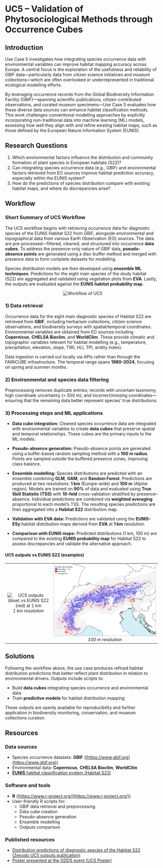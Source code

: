 # UC5 – Validation of Phytosociological Methods through Occurrence Cubes

## Introduction

Use Case 5 investigates how integrating species occurrence data with environmental variables can improve habitat mapping accuracy across Europe. A central focus is the exploration of the usefulness and reliability of GBIF data—particularly data from citizen science initiatives and museum collections—which are often overlooked or underrepresented in traditional ecological modelling efforts.

By leveraging occurrence records from the Global Biodiversity Information Facility (GBIF)—spanning scientific publications, citizen-contributed observations, and curated museum specimens—Use Case 5 evaluates how these diverse data sources can enhance habitat classification methods. This work challenges conventional modelling approaches by explicitly incorporating non-traditional data into machine learning (ML) models, assessing how well they align with and refine existing habitat maps, such as those defined by the European Nature Information System (EUNIS).

## Research Questions

1. Which environmental factors influence the distribution and community formation of plant species in European habitats (S22)?
2. Can integrating species occurrence data (e.g., GBIF) and environmental factors retrieved from EO sources improve habitat prediction accuracy, especially within the EUNIS system?
3. How do the predictions of species distribution compare with existing habitat maps, and where do discrepancies arise?

## Workflow

### Short Summary of UC5 Workflow

The UC5 workflow begins with retrieving occurrence data for diagnostic species of the EUNIS Habitat S22 from GBIF, alongside environmental and topographical data from various Earth Observation (EO) sources. The data are pre-processed—filtered, cleaned, and structured into occurrence **data cubes**. To address the presence-only nature of GBIF data, **pseudo-absence points** are generated using a disc-buffer method and merged with presence data to form complete datasets for modelling.

Species distribution models are then developed using **ensemble ML techniques**. Predictions for the eight main species of the study habitat (S22) are aggregated and validated using vegetation plots from **EVA**. Lastly, the outputs are evaluated against the **EUNIS habitat probability map**.

<p style="text-align:center;">
&nbsp; <img src="../assets/uc5/uc5_workflow.png" alt="Workflow of UC5" />
</p>

### 1) Data retrieval

Occurrence data for the eight main diagnostic species of Habitat S22 are retrieved from **GBIF**, including herbarium collections, citizen science observations, and biodiversity surveys with spatial/temporal coordinates. Environmental variables are obtained from EO sources including **Copernicus**, **CHELSA Bioclim**, and **WorldClim**. These provide climatic and topographic variables relevant for habitat modelling (e.g., temperature, precipitation, elevation, slope, TWI, HLI, TPI, aridity index).

Data ingestion is carried out locally via APIs rather than through the FAIRiCUBE infrastructure. The temporal range spans **1980–2024**, focusing on spring and summer months.

### 2) Environmental and species data filtering

Preprocessing removes duplicate entries; records with uncertain taxonomy; high coordinate uncertainty (> 500 m); and incorrect/missing coordinates—ensuring that the remaining data better represent species’ true distributions.

### 3) Processing steps and ML applications

- **Data cube integration:** Cleaned species occurrence data are integrated with environmental variables to create **data cubes** that preserve spatial and temporal relationships. These cubes are the primary inputs to the ML models.

- **Pseudo-absence generation:** Pseudo-absence points are generated using a buffer-based random sampling method with a **100 m radius**. Points are sampled outside the buffered presence zones, improving class balance.

- **Ensemble modelling:** Species distributions are predicted with an ensemble combining **GLM**, **GAM**, and **Random Forest**. Predictions are produced at two resolutions: **1 km** (Europe-wide) and **100 m** (Alpine region). Models are trained on **90%** of data and evaluated using **True Skill Statistic (TSS)** with **10-fold** cross-validation stratified by presence–absence. Individual predictions are combined via **weighted averaging** proportional to each model’s TSS. The resulting species predictions are then aggregated into a **Habitat S22** distribution map.

- **Validation with EVA data:** Predictions are validated using the **EUNIS-ESy** habitat distribution maps derived from **EVA** at **1 km** resolution.

- **Comparison with EUNIS maps:** Predicted distributions (1 km, 100 m) are compared to the existing **EUNIS probability map** for Habitat S22 to assess discrepancies and validate the alternative approach.

#### UC5 outputs vs EUNIS S22 (examples)

<table>
  <tr>
    <td style="text-align:center;">
      <img src="../assets/uc5/uc5_vs_eunis__1km.png" alt="UC5 outputs (blue) vs EUNIS S22 (red) at 1 km" />
      <br/><em>1 km resolution</em>
    </td>
    <td style="text-align:center;">
      <img src="../assets/uc5/uc5_vs_eunis_100m.png" alt="UC5 outputs (blue) vs EUNIS S22 (red) at 100 m" />
      <br/><em>100 m resolution</em>
    </td>
  </tr>
</table>

## Solutions

Following the workflow above, the use case produces refined habitat distribution predictions that better reflect plant distribution in relation to environmental drivers. Outputs include scripts to:

- Build **data cubes** integrating species occurrence and environmental data
- Train **predictive models** for habitat distribution mapping

These outputs are openly available for reproducibility and further application in biodiversity monitoring, conservation, and museum collections curation.

## Resources

### Data sources

- Species occurrence datasets: **GBIF** ([https://www.gbif.org](https://www.gbif.org))
- Environmental data: **Copernicus**, **CHELSA Bioclim**, **WorldClim**
- [**EUNIS** habitat classification system (Habitat S22)](https://sdi.eea.europa.eu/data/1f8814c7-eb8b-4674-9955-1ebf485cfc57)

### Software and tools

- **R** ([https://www.r-project.org/](https://www.r-project.org/))
- User-friendly R scripts for:
  - GBIF data retrieval and preprocessing
  - Data cube creation
  - Pseudo-absence generation
  - Ensemble modelling
  - Outputs comparison

### Published resources

- [Distribution predictions of diagnostic species of the Habitat S22 (Zenodo UC5 outputs publication)](https://zenodo.org/records/17037266)
- [Poster presented at the GDDS event (UC5 Poster)](https://zenodo.org/records/16271251)
